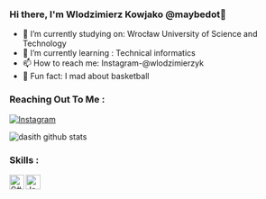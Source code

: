 ### Hi there, I'm Wlodzimierz Kowjako @maybedot👋


- 🏫 I’m currently studying on: Wrocław University of Science and Technology
- 🌱 I’m currently learning : Technical informatics
- 📫 How to reach me: Instagram-@wlodzimierzyk
- 🏀 Fun fact: I mad about basketball

### Reaching Out To Me : <br/>

[![Instagram](https://img.shields.io/badge/Instagram-222222?&style=flat-square&logo=instagram&logoColor=white&link=https://www.instagram.com/wlodzimierzyk/)](https://www.instagram.com/wlodzimierzyk/)



![dasith github stats](https://github-readme-stats.vercel.app/api?username=Kowjako&count_private=true&show_icons=true&title_color=2BFFF1&icon_color=2BFFF1&text_color=ffffff&bg_color=000000)


### Skills : <br/>
<img align="left" alt="C#" width="26px" src="https://raw.githubusercontent.com/jmnote/z-icons/master/svg/csharp.svg" />
<img align="left" alt="Java" width="26px" src="https://raw.githubusercontent.com/jmnote/z-icons/master/svg/java.svg" />

